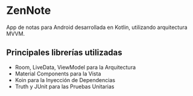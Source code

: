 # ZenNote
App de notas para Android desarrollada en Kotlin, utilizando arquitectura MVVM.


## Principales librerías utilizadas
- Room, LiveData, ViewModel para la Arquitectura
- Material Components para la Vista
- Koin para la Inyección de Dependencias
- Truth y JUnit para las Pruebas Unitarias


